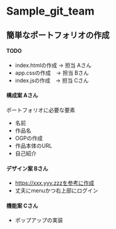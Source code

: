 # Sample_git_team

## 簡単なポートフォリオの作成
#### TODO

* index.htmlの作成 -> 担当 Aさん
* app.cssの作成　-> 担当 Bさん
* index.jsの作成　-> 担当 Cさん

#### 構成案 Aさん
ポートフォリオに必要な要素
- 名前      
- 作品名    
- OGPの作成 
- 作品本体のURL
- 自己紹介

#### デザイン案 Bさん

* https://xxx.yyy.zzzを参考に作成
* 丈夫にmenuかつ右上部にログイン

#### 機能案 Cさん

* ポップアップの実装